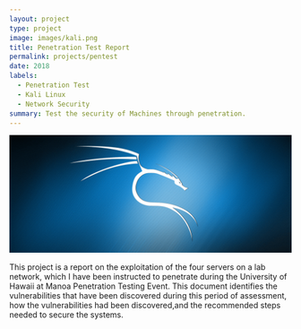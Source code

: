 ```yaml
---
layout: project
type: project
image: images/kali.png
title: Penetration Test Report
permalink: projects/pentest
date: 2018
labels:
  - Penetration Test
  - Kali Linux
  - Network Security
summary: Test the security of Machines through penetration.
---
```


  <img class="ui medium left floated image" src="../images/kali.png">


This project is a report on the exploitation of the four servers on a lab network, 
which I have been instructed to penetrate during the University of Hawaii at Manoa Penetration Testing Event.
This document identifies the vulnerabilities that have been 
discovered during this period of assessment, how the vulnerabilities had been discovered,and the
recommended steps needed to secure the systems.






